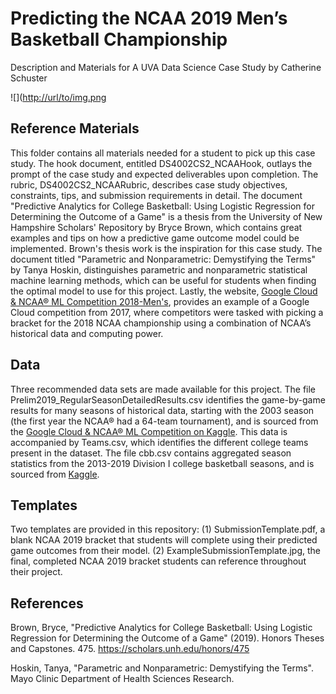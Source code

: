 # Predicting the NCAA 2019 Men’s Basketball Championship
Description and Materials for A UVA Data Science Case Study by Catherine Schuster 

![]([http://url/to/img.png](https://assets1.cbsnewsstatic.com/hub/i/r/2019/04/09/17cd168f-9c4f-4410-b7a5-897c7ec4059e/thumbnail/1200x630g2/9747461e4ede93ec3d975218ddc5b91a/gettyimages-1141349824.jpg)

## Reference Materials
This folder contains all materials needed for a student to pick up this case study. The hook document, entitled DS4002CS2_NCAAHook, outlays the prompt of the case study and expected deliverables upon completion. The rubric, DS4002CS2_NCAARubric, describes case study objectives, constraints, tips, and submission requirements in detail. The document "Predictive Analytics for College Basketball: Using Logistic Regression for Determining the Outcome of a Game" is a thesis from the University of New Hampshire Scholars' Repository by Bryce Brown, which contains great examples and tips on how a predictive game outcome model could be implemented. Brown's thesis work is the inspiration for this case study. The document titled "Parametric and Nonparametric: Demystifying the Terms" by Tanya Hoskin, distinguishes parametric and nonparametric statistical machine learning methods, which can be useful for students when finding the optimal model to use for this project. Lastly, the website, [Google Cloud & NCAA® ML Competition 2018-Men's](https://www.kaggle.com/competitions/mens-machine-learning-competition-2018/data), provides an example of a Google Cloud competition from 2017, where competitors were tasked with picking a bracket for the 2018 NCAA championship using a combination of NCAA’s historical data and computing power.

## Data
Three recommended data sets are made available for this project. The file Prelim2019_RegularSeasonDetailedResults.csv identifies the game-by-game results for many seasons of historical data, starting with the 2003 season (the first year the NCAA® had a 64-team tournament), and is sourced from the [Google Cloud & NCAA® ML Competition on Kaggle](https://www.kaggle.com/competitions/mens-machine-learning-competition-2018/data). This data is accompanied by Teams.csv, which identifies the different college teams present in the dataset. The file cbb.csv contains aggregated season statistics from the 2013-2019 Division I college basketball seasons, and is sourced from [Kaggle](https://www.kaggle.com/datasets/andrewsundberg/college-basketball-dataset?resource=download&select=cbb.csv).

## Templates
Two templates are provided in this repository: (1) SubmissionTemplate.pdf, a blank NCAA 2019 bracket that students will complete using their predicted game outcomes from their model. (2) ExampleSubmissionTemplate.jpg, the final, completed NCAA 2019 bracket students can reference throughout their project.

## References
Brown, Bryce, "Predictive Analytics for College Basketball: Using Logistic Regression for Determining the Outcome of a Game" (2019). Honors Theses and Capstones. 475. https://scholars.unh.edu/honors/475

Hoskin, Tanya, "Parametric and Nonparametric: Demystifying the Terms". Mayo Clinic Department of Health Sciences Research.

